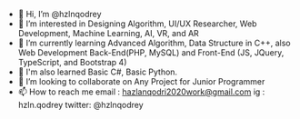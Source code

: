 - 👋 Hi, I’m @hzlnqodrey
- 👀 I’m interested in Designing Algorithm, UI/UX Researcher, Web Development, Machine Learning, AI, VR, and AR
- 🌱 I’m currently learning Advanced Algorithm, Data Structure in C++, also Web Development Back-End(PHP, MySQL) and Front-End (JS, JQuery, TypeScript, and Bootstrap 4)
- 🌱 I'm also learned Basic C#, Basic Python.
- 💞️ I’m looking to collaborate on Any Project for Junior Programmer 
- 📫 How to reach me 
    email  : hazlanqodri2020work@gmail.com
    ig     : hzln.qodrey
    twitter: @hzlnqodrey

<!---
hzlnqodrey/hzlnqodrey is a ✨ special ✨ repository because its `README.md` (this file) appears on your GitHub profile.
You can click the Preview link to take a look at your changes.
--->
